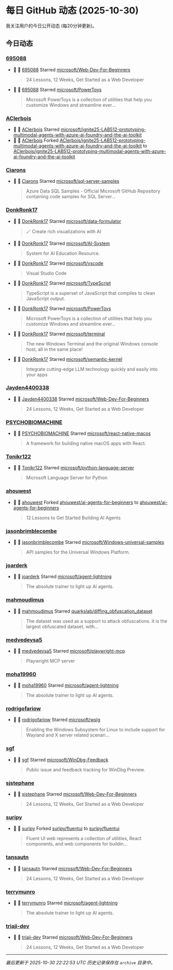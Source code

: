# 每日 GitHub 动态 (2025-10-30)

我关注用户的今日公开动态 (每20分钟更新)。

## 今日动态

### [695088](https://github.com/695088)
- 🌟 👤 [695088](https://github.com/695088) Starred [microsoft/Web-Dev-For-Beginners](https://github.com/microsoft/Web-Dev-For-Beginners)
  > 24 Lessons, 12 Weeks, Get Started as a Web Developer
- 🌟 👤 [695088](https://github.com/695088) Starred [microsoft/PowerToys](https://github.com/microsoft/PowerToys)
  > Microsoft PowerToys is a collection of utilities that help you customize Windows and streamline ever...

### [AClerbois](https://github.com/AClerbois)
- 🌟 👤 [AClerbois](https://github.com/AClerbois) Starred [microsoft/ignite25-LAB512-prototyping-multimodal-agents-with-azure-ai-foundry-and-the-ai-toolkit](https://github.com/microsoft/ignite25-LAB512-prototyping-multimodal-agents-with-azure-ai-foundry-and-the-ai-toolkit)
- 🍴 👤 [AClerbois](https://github.com/AClerbois) Forked [AClerbois/ignite25-LAB512-prototyping-multimodal-agents-with-azure-ai-foundry-and-the-ai-toolkit](https://github.com/AClerbois/ignite25-LAB512-prototyping-multimodal-agents-with-azure-ai-foundry-and-the-ai-toolkit) to [AClerbois/ignite25-LAB512-prototyping-multimodal-agents-with-azure-ai-foundry-and-the-ai-toolkit](https://github.com/AClerbois/ignite25-LAB512-prototyping-multimodal-agents-with-azure-ai-foundry-and-the-ai-toolkit)

### [Ciarons](https://github.com/Ciarons)
- 🌟 👤 [Ciarons](https://github.com/Ciarons) Starred [microsoft/sql-server-samples](https://github.com/microsoft/sql-server-samples)
  > Azure Data SQL Samples - Official Microsoft GitHub Repository containing code samples for SQL Server...

### [DonkRonk17](https://github.com/DonkRonk17)
- 🌟 👤 [DonkRonk17](https://github.com/DonkRonk17) Starred [microsoft/data-formulator](https://github.com/microsoft/data-formulator)
  > 🪄 Create rich visualizations with AI 
- 🌟 👤 [DonkRonk17](https://github.com/DonkRonk17) Starred [microsoft/AI-System](https://github.com/microsoft/AI-System)
  > System for AI Education Resource.
- 🌟 👤 [DonkRonk17](https://github.com/DonkRonk17) Starred [microsoft/vscode](https://github.com/microsoft/vscode)
  > Visual Studio Code
- 🌟 👤 [DonkRonk17](https://github.com/DonkRonk17) Starred [microsoft/TypeScript](https://github.com/microsoft/TypeScript)
  > TypeScript is a superset of JavaScript that compiles to clean JavaScript output.
- 🌟 👤 [DonkRonk17](https://github.com/DonkRonk17) Starred [microsoft/PowerToys](https://github.com/microsoft/PowerToys)
  > Microsoft PowerToys is a collection of utilities that help you customize Windows and streamline ever...
- 🌟 👤 [DonkRonk17](https://github.com/DonkRonk17) Starred [microsoft/terminal](https://github.com/microsoft/terminal)
  > The new Windows Terminal and the original Windows console host, all in the same place!
- 🌟 👤 [DonkRonk17](https://github.com/DonkRonk17) Starred [microsoft/semantic-kernel](https://github.com/microsoft/semantic-kernel)
  > Integrate cutting-edge LLM technology quickly and easily into your apps

### [Jayden4400338](https://github.com/Jayden4400338)
- 🌟 👤 [Jayden4400338](https://github.com/Jayden4400338) Starred [microsoft/Web-Dev-For-Beginners](https://github.com/microsoft/Web-Dev-For-Beginners)
  > 24 Lessons, 12 Weeks, Get Started as a Web Developer

### [PSYCHOBIOMACHINE](https://github.com/PSYCHOBIOMACHINE)
- 🌟 👤 [PSYCHOBIOMACHINE](https://github.com/PSYCHOBIOMACHINE) Starred [microsoft/react-native-macos](https://github.com/microsoft/react-native-macos)
  > A framework for building native macOS apps with React.

### [Tonikr122](https://github.com/Tonikr122)
- 🌟 👤 [Tonikr122](https://github.com/Tonikr122) Starred [microsoft/python-language-server](https://github.com/microsoft/python-language-server)
  > Microsoft Language Server for Python

### [ahouwest](https://github.com/ahouwest)
- 🍴 👤 [ahouwest](https://github.com/ahouwest) Forked [ahouwest/ai-agents-for-beginners](https://github.com/ahouwest/ai-agents-for-beginners) to [ahouwest/ai-agents-for-beginners](https://github.com/ahouwest/ai-agents-for-beginners)
  > 12 Lessons to Get Started Building AI Agents

### [jasonbrimblecombe](https://github.com/jasonbrimblecombe)
- 🌟 👤 [jasonbrimblecombe](https://github.com/jasonbrimblecombe) Starred [microsoft/Windows-universal-samples](https://github.com/microsoft/Windows-universal-samples)
  > API samples for the Universal Windows Platform.

### [joarderk](https://github.com/joarderk)
- 🌟 👤 [joarderk](https://github.com/joarderk) Starred [microsoft/agent-lightning](https://github.com/microsoft/agent-lightning)
  > The absolute trainer to light up AI agents.

### [mahmoudimus](https://github.com/mahmoudimus)
- 🌟 👤 [mahmoudimus](https://github.com/mahmoudimus) Starred [quarkslab/diffing_obfuscation_dataset](https://github.com/quarkslab/diffing_obfuscation_dataset)
  > The dataset was used as a support to attack obfuscations. It is the largest obfuscated dataset, with...

### [medvedevsa5](https://github.com/medvedevsa5)
- 🌟 👤 [medvedevsa5](https://github.com/medvedevsa5) Starred [microsoft/playwright-mcp](https://github.com/microsoft/playwright-mcp)
  > Playwright MCP server

### [moha19960](https://github.com/moha19960)
- 🌟 👤 [moha19960](https://github.com/moha19960) Starred [microsoft/agent-lightning](https://github.com/microsoft/agent-lightning)
  > The absolute trainer to light up AI agents.

### [rodrigofariow](https://github.com/rodrigofariow)
- 🌟 👤 [rodrigofariow](https://github.com/rodrigofariow) Starred [microsoft/wslg](https://github.com/microsoft/wslg)
  > Enabling the Windows Subsystem for Linux to include support for Wayland and X server related scenari...

### [sgf](https://github.com/sgf)
- 🌟 👤 [sgf](https://github.com/sgf) Starred [microsoft/WinDbg-Feedback](https://github.com/microsoft/WinDbg-Feedback)
  > Public issue and feedback tracking for WinDbg Preview.

### [sjstephane](https://github.com/sjstephane)
- 🌟 👤 [sjstephane](https://github.com/sjstephane) Starred [microsoft/Web-Dev-For-Beginners](https://github.com/microsoft/Web-Dev-For-Beginners)
  > 24 Lessons, 12 Weeks, Get Started as a Web Developer

### [suripy](https://github.com/suripy)
- 🍴 👤 [suripy](https://github.com/suripy) Forked [suripy/fluentui](https://github.com/suripy/fluentui) to [suripy/fluentui](https://github.com/suripy/fluentui)
  > Fluent UI web represents a collection of utilities, React components, and web components for buildin...

### [tansautn](https://github.com/tansautn)
- 🌟 👤 [tansautn](https://github.com/tansautn) Starred [microsoft/Web-Dev-For-Beginners](https://github.com/microsoft/Web-Dev-For-Beginners)
  > 24 Lessons, 12 Weeks, Get Started as a Web Developer

### [terrymunro](https://github.com/terrymunro)
- 🌟 👤 [terrymunro](https://github.com/terrymunro) Starred [microsoft/agent-lightning](https://github.com/microsoft/agent-lightning)
  > The absolute trainer to light up AI agents.

### [triaji-dev](https://github.com/triaji-dev)
- 🌟 👤 [triaji-dev](https://github.com/triaji-dev) Starred [microsoft/Web-Dev-For-Beginners](https://github.com/microsoft/Web-Dev-For-Beginners)
  > 24 Lessons, 12 Weeks, Get Started as a Web Developer


---
*最后更新于 2025-10-30 22:22:53 UTC*
*历史记录保存在 `archive` 目录中。*
